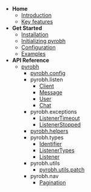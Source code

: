 <!-- docs/_sidebar.md -->

- **Home**
    - [Introduction](/#pyromod)
    - [Key features](/#key-features)
- **Get Started**
    - [Installation](/get-started/installation.md)
    - [Initializing pyrobh](/get-started/initialization.md)
    - [Configuration](/get-started/configuration.md)
    - [Examples](/get-started/examples.md)
- **API Reference**
    - [pyrobh](/pyrobh/index)
        - [pyrobh.config](/pyrobh/config/index)
        - pyrobh.listen
            - [Client](/pyrobh/listen/client)
            - [Message](/pyrobh/listen/message)
            - [User](/pyrobh/listen/user)
            - [Chat](/pyrobh/listen/chat)
        - pyrobh.exceptions
            - [ListenerTimeout](/pyrobh/exceptions/listener-timeout)
            - [ListenerStopped](/pyrobh/exceptions/listener-stopped)
        - [pyrobh.helpers](/pyrobh/helpers/index)
        - pyrobh.types
            - [Identifier](/pyrobh/types/identifier)
            - [ListenerTypes](/pyrobh/types/listener-types)
            - [Listener](/pyrobh/types/listener)
        - pyrobh.utils
            - [pyrobh.utils.patch](/pyrobh/utils/patch)
        - pyrobh.nav
            - [Pagination](/pyrobh/nav/pagination)
